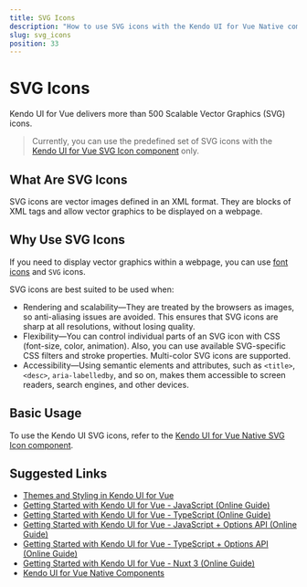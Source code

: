 ```yaml
---
title: SVG Icons
description: "How to use SVG icons with the Kendo UI for Vue Native components."
slug: svg_icons
position: 33
---
```


# SVG Icons

Kendo UI for Vue delivers more than 500 Scalable Vector Graphics (SVG) icons.

> Currently, you can use the predefined set of SVG icons with the [Kendo UI for Vue SVG Icon component](slug:overview_svgicon) only.
## What Are SVG Icons

SVG icons are vector images defined in an XML format. They are blocks of XML tags and allow vector graphics to be displayed on a webpage.

## Why Use SVG Icons

If you need to display vector graphics within a webpage, you can use [font icons](slug:icons) and `SVG` icons.

SVG icons are best suited to be used when:

* Rendering and scalability&mdash;They are treated by the browsers as images, so anti-aliasing issues are avoided. This ensures that SVG icons are sharp at all resolutions, without losing quality.
* Flexibility&mdash;You can control individual parts of an SVG icon with CSS (font-size, color, animation). Also, you can use available SVG-specific CSS filters and stroke properties. Multi-color SVG icons are supported.
* Accessibility&mdash;Using semantic elements and attributes, such as `<title>`, `<desc>`, `aria-labelledby`, and so on, makes them accessible to screen readers, search engines, and other devices.

## Basic Usage

To use the Kendo UI SVG icons, refer to the [Kendo UI for Vue Native SVG Icon component](slug:overview_svgicon).

<!-- ## List of SVG Icons
 the full list of the available predefined Kendo UI SVG icons, refer to [this section](slug:svgicon_list). -->

## Suggested Links

* [Themes and Styling in Kendo UI for Vue](slug:themesandstyles)
* [Getting Started with Kendo UI for Vue - JavaScript (Online Guide)](slug:getting_started_javascript_composition_api)
* [Getting Started with Kendo UI for Vue - TypeScript (Online Guide)](slug:getting_started_typescript_composition_api)
* [Getting Started with Kendo UI for Vue - JavaScript + Options API (Online Guide)](slug:getting_started_javascript_options_api)
* [Getting Started with Kendo UI for Vue - TypeScript + Options API (Online Guide)](slug:getting_started_typescript_options_api)
* [Getting Started with Kendo UI for Vue - Nuxt 3 (Online Guide)](slug:getting_started_nuxt_3)
* [Kendo UI for Vue Native Components](https://www.telerik.com/kendo-vue-ui/components)